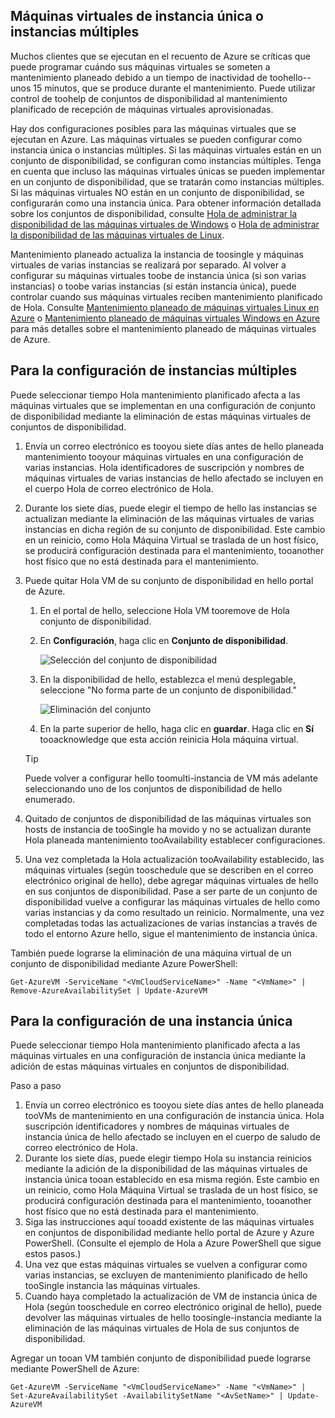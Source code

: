 

## <a name="multi-and-single-instance-vms"></a>Máquinas virtuales de instancia única o instancias múltiples
Muchos clientes que se ejecutan en el recuento de Azure se críticas que puede programar cuándo sus máquinas virtuales se someten a mantenimiento planeado debido a un tiempo de inactividad de toohello--unos 15 minutos, que se produce durante el mantenimiento. Puede utilizar control de toohelp de conjuntos de disponibilidad al mantenimiento planificado de recepción de máquinas virtuales aprovisionadas.

Hay dos configuraciones posibles para las máquinas virtuales que se ejecutan en Azure. Las máquinas virtuales se pueden configurar como instancia única o instancias múltiples. Si las máquinas virtuales están en un conjunto de disponibilidad, se configuran como instancias múltiples. Tenga en cuenta que incluso las máquinas virtuales únicas se pueden implementar en un conjunto de disponibilidad, que se tratarán como instancias múltiples. Si las máquinas virtuales NO están en un conjunto de disponibilidad, se configurarán como una instancia única.  Para obtener información detallada sobre los conjuntos de disponibilidad, consulte [Hola de administrar la disponibilidad de las máquinas virtuales de Windows](../articles/virtual-machines/windows/manage-availability.md?toc=%2fazure%2fvirtual-machines%2fwindows%2ftoc.json) o [Hola de administrar la disponibilidad de las máquinas virtuales de Linux](../articles/virtual-machines/linux/manage-availability.md?toc=%2fazure%2fvirtual-machines%2flinux%2ftoc.json).

Mantenimiento planeado actualiza la instancia de toosingle y máquinas virtuales de varias instancias se realizará por separado. Al volver a configurar su máquinas virtuales toobe de instancia única (si son varias instancias) o toobe varias instancias (si están instancia única), puede controlar cuando sus máquinas virtuales reciben mantenimiento planificado de Hola. Consulte [Mantenimiento planeado de máquinas virtuales Linux en Azure](../articles/virtual-machines/linux/planned-maintenance.md?toc=%2fazure%2fvirtual-machines%2flinux%2ftoc.json) o [Mantenimiento planeado de máquinas virtuales Windows en Azure](../articles/virtual-machines/windows/planned-maintenance.md?toc=%2fazure%2fvirtual-machines%2fwindows%2ftoc.json) para más detalles sobre el mantenimiento planeado de máquinas virtuales de Azure.

## <a name="for-multi-instance-configuration"></a>Para la configuración de instancias múltiples
Puede seleccionar tiempo Hola mantenimiento planificado afecta a las máquinas virtuales que se implementan en una configuración de conjunto de disponibilidad mediante la eliminación de estas máquinas virtuales de conjuntos de disponibilidad.

1. Envía un correo electrónico es tooyou siete días antes de hello planeada mantenimiento tooyour máquinas virtuales en una configuración de varias instancias. Hola identificadores de suscripción y nombres de máquinas virtuales de varias instancias de hello afectado se incluyen en el cuerpo Hola de correo electrónico de Hola.
2. Durante los siete días, puede elegir el tiempo de hello las instancias se actualizan mediante la eliminación de las máquinas virtuales de varias instancias en dicha región de su conjunto de disponibilidad. Este cambio en un reinicio, como Hola Máquina Virtual se traslada de un host físico, se producirá configuración destinada para el mantenimiento, tooanother host físico que no está destinada para el mantenimiento.
3. Puede quitar Hola VM de su conjunto de disponibilidad en hello portal de Azure.

   1. En el portal de hello, seleccione Hola VM tooremove de Hola conjunto de disponibilidad.  

   2. En **Configuración**, haga clic en **Conjunto de disponibilidad**.

      ![Selección del conjunto de disponibilidad](./media/virtual-machines-planned-maintenance-schedule/availabilitysetselection.png)

   3. En la disponibilidad de hello, establezca el menú desplegable, seleccione "No forma parte de un conjunto de disponibilidad."

      ![Eliminación del conjunto](./media/virtual-machines-planned-maintenance-schedule/availabilitysetwarning.png)

   4. En la parte superior de hello, haga clic en **guardar**. Haga clic en **Sí** tooacknowledge que esta acción reinicia Hola máquina virtual.

   >[!TIP]
   >Puede volver a configurar hello toomulti-instancia de VM más adelante seleccionando uno de los conjuntos de disponibilidad de hello enumerado.

4. Quitado de conjuntos de disponibilidad de las máquinas virtuales son hosts de instancia de tooSingle ha movido y no se actualizan durante Hola planeada mantenimiento tooAvailability establecer configuraciones.
5. Una vez completada la Hola actualización tooAvailability establecido, las máquinas virtuales (según tooschedule que se describen en el correo electrónico original de hello), debe agregar máquinas virtuales de hello en sus conjuntos de disponibilidad. Pase a ser parte de un conjunto de disponibilidad vuelve a configurar las máquinas virtuales de hello como varias instancias y da como resultado un reinicio. Normalmente, una vez completadas todas las actualizaciones de varias instancias a través de todo el entorno Azure hello, sigue el mantenimiento de instancia única.

También puede lograrse la eliminación de una máquina virtual de un conjunto de disponibilidad mediante Azure PowerShell:

```
Get-AzureVM -ServiceName "<VmCloudServiceName>" -Name "<VmName>" | Remove-AzureAvailabilitySet | Update-AzureVM
```

## <a name="for-single-instance-configuration"></a>Para la configuración de una instancia única
Puede seleccionar tiempo Hola mantenimiento planificado afecta a las máquinas virtuales en una configuración de instancia única mediante la adición de estas máquinas virtuales en conjuntos de disponibilidad.

Paso a paso

1. Envía un correo electrónico es tooyou siete días antes de hello planeada tooVMs de mantenimiento en una configuración de instancia única. Hola suscripción identificadores y nombres de máquinas virtuales de instancia única de hello afectado se incluyen en el cuerpo de saludo de correo electrónico de Hola.
2. Durante los siete días, puede elegir tiempo Hola su instancia reinicios mediante la adición de la disponibilidad de las máquinas virtuales de instancia única tooan establecido en esa misma región. Este cambio en un reinicio, como Hola Máquina Virtual se traslada de un host físico, se producirá configuración destinada para el mantenimiento, tooanother host físico que no está destinada para el mantenimiento.
3. Siga las instrucciones aquí tooadd existente de las máquinas virtuales en conjuntos de disponibilidad mediante hello portal de Azure y Azure PowerShell. (Consulte el ejemplo de Hola a Azure PowerShell que sigue estos pasos.)
4. Una vez que estas máquinas virtuales se vuelven a configurar como varias instancias, se excluyen de mantenimiento planificado de hello tooSingle instancia las máquinas virtuales.
5. Cuando haya completado la actualización de VM de instancia única de Hola (según tooschedule en correo electrónico original de hello), puede devolver las máquinas virtuales de hello toosingle-instancia mediante la eliminación de las máquinas virtuales de Hola de sus conjuntos de disponibilidad.

Agregar un tooan VM también conjunto de disponibilidad puede lograrse mediante PowerShell de Azure:

    Get-AzureVM -ServiceName "<VmCloudServiceName>" -Name "<VmName>" | Set-AzureAvailabilitySet -AvailabilitySetName "<AvSetName>" | Update-AzureVM

<!--Anchors-->



<!--Link references-->
[Virtual Machines Manage Availability]: virtual-machines-windows-tutorial.md
[Understand planned versus unplanned maintenance]: virtual-machines-manage-availability.md#Understand-planned-versus-unplanned-maintenance/
